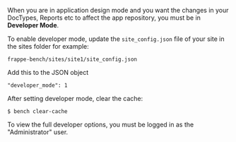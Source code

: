 When you are in application design mode and you want the changes in your DocTypes, Reports etc to affect the app repository, you must be in **Developer Mode**.

To enable developer mode, update the `site_config.json` file of your site in the sites folder for example:

	frappe-bench/sites/site1/site_config.json

Add this to the JSON object

	"developer_mode": 1

After setting developer mode, clear the cache:

	$ bench clear-cache

To view the full developer options, you must be logged in as the "Administrator" user.

<!-- markdown -->
